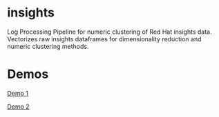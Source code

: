 # insights
Log Processing Pipeline for numeric clustering of Red Hat insights data. Vectorizes raw insights dataframes for dimensionality reduction and numeric clustering methods.


# Demos
[Demo 1](https://drive.google.com/open?id=1e9A-TAp-eupHRHaNQJ3Q7crwUqku7Q6-)

[Demo 2](https://drive.google.com/open?id=14A2qDQzB7COGxFQ8sKZS4W0u1x55bBPU)
